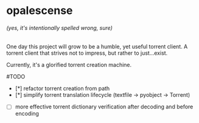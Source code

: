 # opalescense
###### (yes, it's intentionally spelled wrong, sure)

One day this project will grow to be a humble, yet useful torrent client.
A torrent client that strives not to impress, but rather to just...exist.

Currently, it's a glorified torrent creation machine.

#TODO
- [*] refactor torrent creation from path
- [*] simplify torrent translation lifecycle (textfile -> pyobject -> Torrent)
- [ ] more effective torrent dictionary verification after decoding and before encoding
